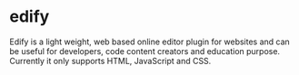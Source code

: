# edify
Edify is a light weight, web based online editor plugin for websites and can be useful for developers, code content creators and education purpose. Currently it only supports HTML, JavaScript and CSS.
